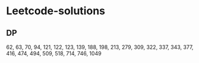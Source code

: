 # Leetcode-solutions
## DP
62, 63, 70, 94, 121, 122, 123, 139, 188, 198, 213, 279, 309, 322, 337, 343, 377, 416, 474, 494, 509, 518, 714, 746, 1049

